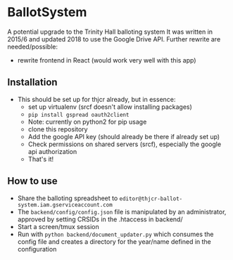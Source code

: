 # BallotSystem
A potential upgrade to the Trinity Hall balloting system
It was written in 2015/6 and updated 2018 to use the Google Drive API.
Further rewrite are needed/possible:
* rewrite frontend in React (would work very well with this app)

## Installation
* This should be set up for thjcr already, but in essence:
  * set up virtualenv (srcf doesn't allow installing packages)
  * `pip install gspread oauth2client`
  * Note: currently on python2 for pip usage
  * clone this repository
  * Add the google API key (should already be there if already set up)
  * Check permissions on shared servers (srcf), especially the google api authorization
  * That's it!
  
## How to use
* Share the balloting spreadsheet to `editor@thjcr-ballot-system.iam.gserviceaccount.com`
* The `backend/config/config.json` file is manipulated by an administrator, approved by setting CRSIDs in the .htaccess in backend/
* Start a screen/tmux session
* Run with `python backend/document_updater.py` which consumes the config file and creates a directory for the year/name defined in the configuration

